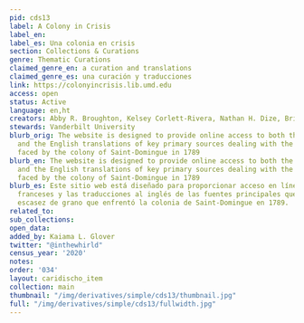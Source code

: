 ```yaml
---
pid: cds13
label: A Colony in Crisis
label_en:
label_es: Una colonia en crisis
section: Collections & Curations
genre: Thematic Curations
claimed_genre_en: a curation and translations
claimed_genre_es: una curación y traducciones
link: https://colonyincrisis.lib.umd.edu
access: open
status: Active
language: en,ht
creators: Abby R. Broughton, Kelsey Corlett-Rivera, Nathan H. Dize, Brittany de Gail
stewards: Vanderbilt University
blurb_orig: The website is designed to provide online access to both the French originals
  and the English translations of key primary sources dealing with the grain shortage
  faced by the colony of Saint-Domingue in 1789
blurb_en: The website is designed to provide online access to both the French originals
  and the English translations of key primary sources dealing with the grain shortage
  faced by the colony of Saint-Domingue in 1789
blurb_es: Este sitio web está diseñado para proporcionar acceso en línea a los originales
  franceses y las traducciones al inglés de las fuentes principales que tratan la
  escasez de grano que enfrentó la colonia de Saint-Domingue en 1789.
related_to:
sub_collections:
open_data:
added_by: Kaiama L. Glover
twitter: "@inthewhirld"
census_year: '2020'
notes:
order: '034'
layout: caridischo_item
collection: main
thumbnail: "/img/derivatives/simple/cds13/thumbnail.jpg"
full: "/img/derivatives/simple/cds13/fullwidth.jpg"
---
```

